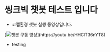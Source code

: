 # 씽크빅 챗봇 테스트 입니다

- 코랩환경 챗봇 실행 동영상입니다.

[![챗봇 구동 영상]("https://user-images.githubusercontent.com/111936229/206372581-a6da8be0-91fa-41d9-b28c-b7574ca9d0af.png")](https://youtu.be/HHClT36nYT8)

- testing
